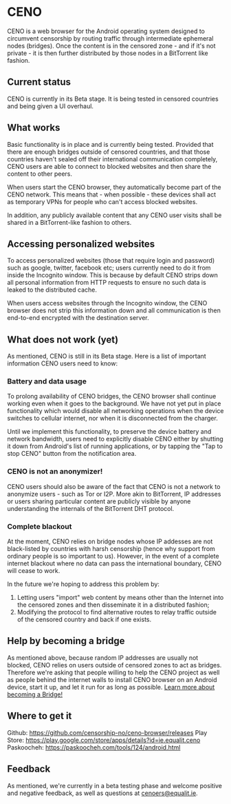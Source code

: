 # CENO

CENO is a web browser for the Android operating system designed to circumvent
censorship by routing traffic through intermediate ephemeral nodes (bridges).
Once the content is in the censored zone - and if it's not private - it is
then further distributed by those nodes in a BitTorrent like fashion.

## Current status

CENO is currently in its Beta stage. It is being tested in censored countries
and being given a UI overhaul.

## What works

Basic functionality is in place and is currently being tested. Provided that
there are enough bridges outside of censored countries, and that those countries
haven't sealed off their international communication completely, CENO users are
able to connect to blocked websites and then share the content to other peers.

When users start the CENO browser, they automatically become part of the CENO
network. This means that - when possible - these devices shall act as temporary
VPNs for people who can't access blocked websites.

In addition, any publicly available content that any CENO user visits shall be
shared in a BitTorrent-like fashion to others.

## Accessing personalized websites

To access personalized websites (those that require login and password) such
as google, twitter, facebook etc; users currently need to do it from inside
the Incognito window. This is because by default CENO strips down all
personal information from HTTP requests to ensure no such data is leaked to the
distributed cache.

When users access websites through the Incognito window, the CENO browser
does not strip this information down and all communication is then end-to-end encrypted with the destination server.

## What does not work (yet)

As mentioned, CENO is still in its Beta stage. Here is a list of important
information CENO users need to know:

### Battery and data usage

To prolong availability of CENO bridges, the CENO browser shall continue
working even when it goes to the background. We have not yet put in place
functionality which would disable all networking operations when the device
switches to cellular internet, nor when it is disconnected from the charger.

Until we implement this functionality, to preserve the device battery and
network bandwidth, users need to explicitly disable CENO either by shutting it
down from Android's list of running applications, or by tapping the "Tap to
stop CENO" button from the notification area.

### CENO is not an anonymizer!

CENO users should also be aware of the fact that CENO is not a network to
anonymize users - such as Tor or I2P. More akin to BitTorrent, IP addresses or
users sharing particular content are publicly visible by anyone understanding
the internals of the BitTorrent DHT protocol.

### Complete blackout

At the moment, CENO relies on bridge nodes whose IP addesses are not black-listed by countries with harsh censorship (hence why support from ordinary people is so important to us). However, in the event of a complete internet blackout where no data can pass the international boundary, CENO will cease to work.

In the future we're hoping to address this problem by:

1. Letting users "import" web content by means other than the Internet into the
   censored zones and then disseminate it in a distributed fashion;
2. Modifying the protocol to find alternative routes to relay traffic
   outside of the censored country and back if one exists. 

## Help by becoming a bridge

As mentioned above, because random IP addresses are usually not blocked, CENO
relies on users outside of censored zones to act as bridges. Therefore we're asking that people willing to help the CENO project as well as people behind the internet walls to install CENO browser on an Android device, start it up, and let it run for as long as possible. [Learn more about becoming a Bridge!](https://censorship.no/user-manual/en/browser/bridging.html)

## Where to get it

Github:    https://github.com/censorship-no/ceno-browser/releases
Play Store: https://play.google.com/store/apps/details?id=ie.equalit.ceno
Paskoocheh: https://paskoocheh.com/tools/124/android.html

## Feedback

As mentioned, we're currently in a beta testing phase and welcome
positive and negative feedback, as well as questions at cenoers@equalit.ie.
